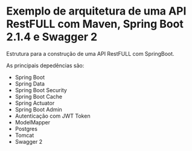 # Exemplo de arquitetura de uma API RestFULL com Maven, Spring Boot 2.1.4 e Swagger 2

Estrutura para a construção de uma API RestFULL com SpringBoot.

As principais depedências são:
- Spring Boot
- Spring Data
- Spring Boot Security
- Spring Boot Cache
- Spring Actuator
- Spring Boot Admin
- Autenticação com JWT Token
- ModelMapper
- Postgres
- Tomcat
- Swagger 2
